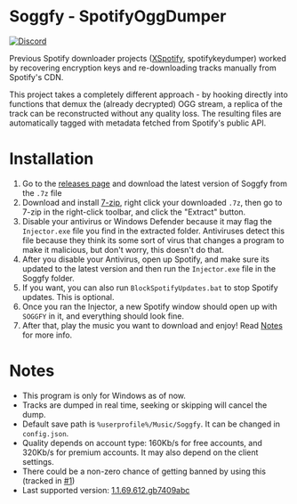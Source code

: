 # Soggfy - SpotifyOggDumper
[![Discord](https://discord.com/api/guilds/897274718942531594/widget.png)](https://discord.gg/syc9aMDVBf)

Previous Spotify downloader projects ([XSpotify](https://web.archive.org/web/20200303145624/https://github.com/meik97/XSpotify), spotifykeydumper) worked by recovering encryption keys and re-downloading tracks manually from Spotify's CDN.

This project takes a completely different approach - by hooking directly into functions that demux the (already decrypted) OGG stream, a replica of the track can be reconstructed without any quality loss. The resulting files are automatically tagged with metadata fetched from Spotify's public API.

# Installation
1. Go to the [releases page](https://github.com/Rafiuth/Soggfy/releases) and download the latest version of Soggfy from the `.7z` file
2. Download and install [7-zip](https://7-zip.org), right click your downloaded `.7z`, then go to 7-zip in the right-click toolbar, and click the "Extract" button.
3. Disable your antivirus or Windows Defender because it may flag the `Injector.exe` file you find in the extracted folder. Antiviruses detect this file because they think its some sort of virus that changes a program to make it malicious, but don't worry, this doesn't do that.
4. After you disable your Antivirus, open up Spotify, and make sure its updated to the latest version and then run the `Injector.exe` file in the Soggfy folder.
5. If you want, you can also run `BlockSpotifyUpdates.bat` to stop Spotify updates. This is optional.
6. Once you ran the Injector, a new Spotify window should open up with `SOGGFY` in it, and everything should look fine.
7. After that, play the music you want to download and enjoy! Read [Notes](https://github.com/Rafiuth/Soggfy#Notes) for more info.

# Notes
- This program is only for Windows as of now.
- Tracks are dumped in real time, seeking or skipping will cancel the dump.
- Default save path is `%userprofile%/Music/Soggfy`. It can be changed in `config.json`.
- Quality depends on account type: 160Kb/s for free accounts, and 320Kb/s for premium accounts. It may also depend on the client settings.
- There could be a non-zero chance of getting banned by using this (tracked in [#1](https://github.com/Rafiuth/Soggfy/issues/1))
- Last supported version: [1.1.69.612.gb7409abc](https://upgrade.scdn.co/upgrade/client/win32-x86/spotify_installer-1.1.69.612.gb7409abc-16.exe)
